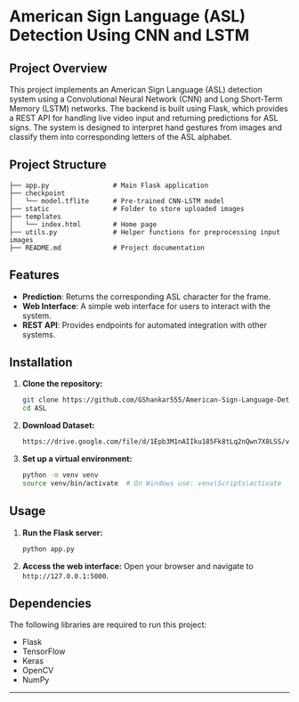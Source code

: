 # American Sign Language (ASL) Detection Using CNN and LSTM

## Project Overview
This project implements an American Sign Language (ASL) detection system using a Convolutional Neural Network (CNN) and Long Short-Term Memory (LSTM) networks. The backend is built using Flask, which provides a REST API for handling live video input and returning predictions for ASL signs. The system is designed to interpret hand gestures from images and classify them into corresponding letters of the ASL alphabet.

## Project Structure
```
├── app.py                # Main Flask application
├── checkpoint
│   └── model.tflite      # Pre-trained CNN-LSTM model
├── static                # Folder to store uploaded images
├── templates
│   └── index.html        # Home page
├── utils.py              # Helper functions for preprocessing input images
├── README.md             # Project documentation
```

## Features
- **Prediction**: Returns the corresponding ASL character for the frame.
- **Web Interface**: A simple web interface for users to interact with the system.
- **REST API**: Provides endpoints for automated integration with other systems.

## Installation

1. **Clone the repository:**
   ```bash
   git clone https://github.com/GShankar555/American-Sign-Language-Detection.git
   cd ASL
   ```

2. **Download Dataset:**
   ```bash
   https://drive.google.com/file/d/1Epb3M1nAIIku185Fk8tLq2nQwn7X8LSS/view?usp=sharing
   ```

3. **Set up a virtual environment:**
   ```bash
   python -m venv venv
   source venv/bin/activate  # On Windows use: venv\Scripts\activate
   ```

## Usage

1. **Run the Flask server:**
   ```bash
   python app.py
   ```

2. **Access the web interface:**
   Open your browser and navigate to `http://127.0.0.1:5000`.

## Dependencies
The following libraries are required to run this project:
- Flask
- TensorFlow
- Keras
- OpenCV
- NumPy

---
